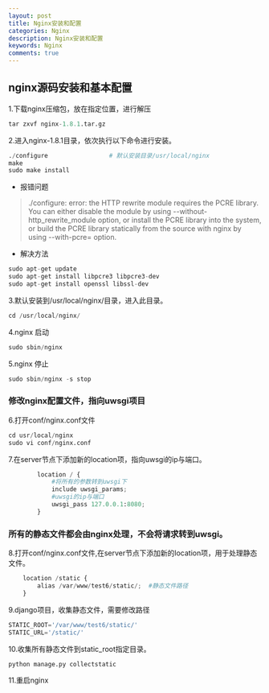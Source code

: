 ```yaml
---
layout: post
title: Nginx安装和配置
categories: Nginx
description: Nginx安装和配置
keywords: Nginx
comments: true
---
```


## nginx源码安装和基本配置

1.下载nginx压缩包，放在指定位置，进行解压  

```python
tar zxvf nginx-1.8.1.tar.gz
```
2.进入nginx-1.8.1目录，依次执行以下命令进行安装。  

```python
./configure                 # 默认安装目录/usr/local/nginx
make
sudo make install
```
* 报错问题
>./configure: error: the HTTP rewrite module requires the PCRE library.
You can either disable the module by using --without-http_rewrite_module
option, or install the PCRE library into the system, or build the PCRE library
statically from the source with nginx by using --with-pcre=<path> option.

* 解决方法

```python
sudo apt-get update
sudo apt-get install libpcre3 libpcre3-dev
sudo apt-get install openssl libssl-dev
```

3.默认安装到/usr/local/nginx/目录，进入此目录。  

```python
cd /usr/local/nginx/
```
4.nginx 启动  

```python
sudo sbin/nginx
```
5.nginx 停止
```python
sudo sbin/nginx -s stop
```

### 修改nginx配置文件，指向uwsgi项目

6.打开conf/nginx.conf文件  

```python
cd usr/local/nginx
sudo vi conf/nginx.conf
```
7.在server节点下添加新的location项，指向uwsgi的ip与端口。

```python
        location / {
            #将所有的参数转到uwsgi下
            include uwsgi_params;
            #uwsgi的ip与端口
            uwsgi_pass 127.0.0.1:8080;
        }
```

### 所有的静态文件都会由nginx处理，不会将请求转到uwsgi。
8.打开conf/nginx.conf文件,在server节点下添加新的location项，用于处理静态文件。

```python
    location /static {
        alias /var/www/test6/static/;  #静态文件路径
    }
```

9.django项目，收集静态文件，需要修改路径

```python
STATIC_ROOT='/var/www/test6/static/'
STATIC_URL='/static/'
```

10.收集所有静态文件到static_root指定目录。

```python
python manage.py collectstatic
```
11.重启nginx
